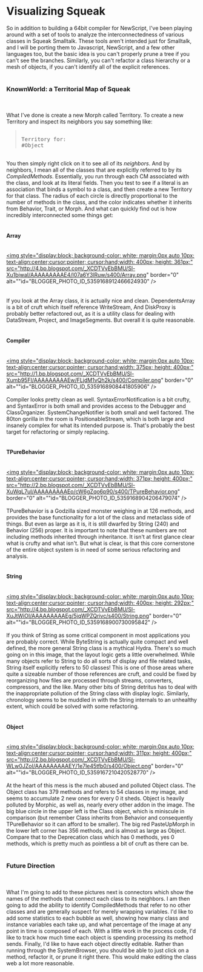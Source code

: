 Visualizing Squeak
==================

So in addition to building a 64bit compiler for NewScript, I&#39;ve been playing around with a set of tools to analyze the interconnectedness of various classes in Squeak Smalltalk.  These tools aren&#39;t intended just for Smalltalk, and I will be porting them to Javascript, NewScript, and a few other languages too, but the basic idea is you can&#39;t properly prune a tree if you can&#39;t see the branches.  Similarly, you can&#39;t refactor a class hierarchy or a mesh of objects, if you can&#39;t identify all of the explicit references.<br /><br /><h3>KnownWorld: a Territorial Map of Squeak</h3><br /><br />What I&#39;ve done is create a new Morph called Territory.  To create a new Territory and inspect its neighbors you say something like:<br /><blockquote><pre><br />Territory for: #Object<br /></pre></blockquote><br />You then simply right click on it to see all of its <span style="font-style:italic;">neighbors</span>.  And by neighbors, I mean all of the classes that are explicitly referred to by its <span style="font-style:italic;">CompiledMethods</span>.  Essentially, you run through each CM associated with the class, and look at its literal fields.  Then you test to see if a literal is an association that binds a symbol to a class, and then create a new Territory for that class.  The radius of each circle is directly proportional to the number of methods in the class, and the color indicates whether it inherits from Behavior, Trait, or Morph.  And what can quickly find out is how incredibly interconnected some things get:<br /><br /><h4>Array</h4><br /><a onblur="try {parent.deselectBloggerImageGracefully();} catch(e) {}" href="http://4.bp.blogspot.com/_XCDTVvEbBMU/Sl-Xu1bjwaI/AAAAAAAAAE4/I07a6Y3lRuw/s1600-h/Array.png"><img style="display:block; background-color: white; margin:0px auto 10px; text-align:center;cursor:pointer; cursor:hand;width: 400px; height: 361px;" src="http://4.bp.blogspot.com/_XCDTVvEbBMU/Sl-Xu1bjwaI/AAAAAAAAAE4/I07a6Y3lRuw/s400/Array.png" border="0" alt=""id="BLOGGER_PHOTO_ID_5359168912466624930" /></a><br /><br /><br />If you look at the Array class, it is actually nice and clean.  DependentsArray is a bit of cruft which itself reference WriteStream,   And DiskProxy is probably better refactored out, as it is a utility class for dealing with DataStream, Project, and ImageSegments.   But overall it is quite reasonable.<br /><br /><h4>Compiler</h4><br /><a onblur="try {parent.deselectBloggerImageGracefully();} catch(e) {}" href="http://1.bp.blogspot.com/_XCDTVvEbBMU/Sl-Xumb95FI/AAAAAAAAAEw/FLjdM1vQh2k/s1600-h/Compiler.png"><img style="display:block; background-color: white; margin:0px auto 10px; text-align:center;cursor:pointer; cursor:hand;width: 375px; height: 400px;" src="http://1.bp.blogspot.com/_XCDTVvEbBMU/Sl-Xumb95FI/AAAAAAAAAEw/FLjdM1vQh2k/s400/Compiler.png" border="0" alt=""id="BLOGGER_PHOTO_ID_5359168908441805906" /></a><br /><br />Compiler looks pretty clean as well.  SyntaxErrorNotification is a bit crufty,  and SyntaxError is both small and provides access to the Debugger and ClassOrganizer.    SystemChangeNotifier is both small and well factored.  The 80ton gorilla in the room is PositionableStream, which is both large and insanely complex for what its intended purpose is.  That&#39;s probably the best target for refactoring or simply replacing.<br /><br /><h4>TPureBehavior</h4><br /><a onblur="try {parent.deselectBloggerImageGracefully();} catch(e) {}" href="http://2.bp.blogspot.com/_XCDTVvEbBMU/Sl-XuWqL7uI/AAAAAAAAAEo/cW6gZqo6p90/s1600-h/TPureBehavior.png"><img style="display:block; background-color: white;  margin:0px auto 10px; text-align:center;cursor:pointer; cursor:hand;width: 371px; height: 400px;" src="http://2.bp.blogspot.com/_XCDTVvEbBMU/Sl-XuWqL7uI/AAAAAAAAAEo/cW6gZqo6p90/s400/TPureBehavior.png" border="0" alt=""id="BLOGGER_PHOTO_ID_5359168904206479074" /></a><br /><br />TPureBehavior is a Godzilla sized monster weighing in at 126 methods, and provides the base functionality for a lot of the class and metaclass side of things.  But even as large as it is, it is still dwarfed by String (240) and Behavior (256) proper.  It is important to note that these numbers are not including methods inherited through inheritance.  It isn&#39;t at first glance clear what is crufty and what isn&#39;t.  But what is clear, is that this core cornerstone of the entire object system is in need of some serious refactoring and analysis.<br /><br /><h4>String</h4><br /><a onblur="try {parent.deselectBloggerImageGracefully();} catch(e) {}" href="http://4.bp.blogspot.com/_XCDTVvEbBMU/Sl-XuJtWiOI/AAAAAAAAAEg/5jqWPZQrivc/s1600-h/String.png"><img style="display:block;  background-color: white; margin:0px auto 10px; text-align:center;cursor:pointer; cursor:hand;width: 400px; height: 292px;" src="http://4.bp.blogspot.com/_XCDTVvEbBMU/Sl-XuJtWiOI/AAAAAAAAAEg/5jqWPZQrivc/s400/String.png" border="0" alt=""id="BLOGGER_PHOTO_ID_5359168900730095842" /></a><br /><br />If you think of String as some critical component in most applications you are probably correct.  While ByteString is actually quite compact and well defined, the more general String class is a mythical Hydra.  There&#39;s so much going on in this image, that the layout logic gets a little overwhelmed.  While many objects refer to String to do all sorts of display and file related tasks, String itself explicitly refers to 50 classes!  This is one of those areas where quite a sizeable number of those references are cruft, and could be fixed by reorganizing how files are processed through streams, converters, compressors, and the like.  Many other bits of String detritus has to deal with the inappropriate pollution of the String class with display logic.  Similarly, chronology seems to be muddled in with the String internals to an unhealthy extent, which could be solved with some refactoring.<br /><br /><h4>Object</h4><br /><a onblur="try {parent.deselectBloggerImageGracefully();} catch(e) {}" href="http://2.bp.blogspot.com/_XCDTVvEbBMU/Sl-WLw0JZoI/AAAAAAAAAEY/1e7le45tfb0/s1600-h/Object.png"><img style="display:block; background-color: white; margin:0px auto 10px; text-align:center;cursor:pointer; cursor:hand;width: 311px; height: 400px;" src="http://2.bp.blogspot.com/_XCDTVvEbBMU/Sl-WLw0JZoI/AAAAAAAAAEY/1e7le45tfb0/s400/Object.png" border="0" alt=""id="BLOGGER_PHOTO_ID_5359167210420528770" /></a><br /><br />At the heart of this mess is the much abused and polluted Object class.  The Object class has 379 methods and refers to 54 classes in my image, and seems to accumulate 2 new ones for every 0 it sheds.   Object is heavily polluted by Morphic, as well as, nearly every other addon in the image.    The big blue circle in the upper left is the Class object, which is miniscule in comparison (but remember Class inherits from Behavior and consequently TPureBehavior so it can afford to be smaller).  The big red PasteUpMorph in the lower left corner has 356 methods, and is almost as large as Object.    Compare that to the Deprecation class which has 0 methods, yes 0 methods, which is pretty much as pointless a bit of cruft as there can be.<br /><br /><h3>Future Direction</h3><br /><br />What I&#39;m going to add to these pictures next is connectors which show the names of the methods that connect each class to its neighbors.  I am then going to add the ability to identify CompiledMethods that refer to no other classes and are generally suspect for merely wrapping variables.   I&#39;d like to add some statistics to each bubble as well, showing how many class and instance variables each take up, and what percentage of the image at any point in time is composed of each.  With a little work in the process code, I&#39;d like to track how much time each object is spending processing its method sends. Finally, I&#39;d like to have each object directly editable.    Rather than running through the SystemBrowser, you should be able to just click on a method, refactor it, or prune it right there.  This would make editing the class web a lot more reasonable.